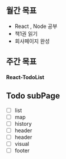 
## 월간 목표 
- React , Node 공부
- 책1권 읽기 
- 회사페이지 완성
## 주간 목표
#### React-TodoList

## Todo subPage
- [ ] list 
- [ ] map 
- [ ] history
- [ ] header
- [ ] header
- [ ] visual 
- [ ] footer
